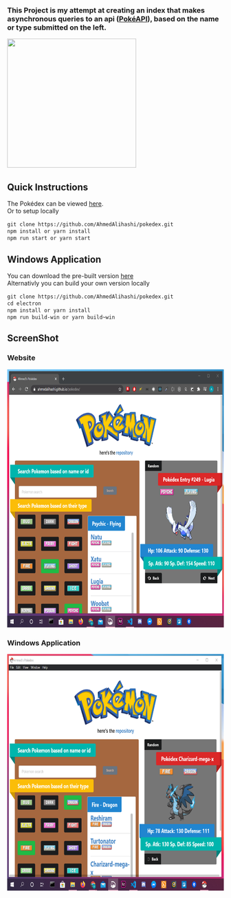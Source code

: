 ### This Project is my attempt at creating an index that makes asynchronous queries to an api ([PokéAPI](https://pokeapi.co/)), based on the name or type submitted on the left.

<img src='https://vignette.wikia.nocookie.net/glee/images/1/13/Animaatjes-pokemon-0740443.gif/revision/latest?cb=20141221183231' height='300' width='300' />

## Quick Instructions

The Pokédex can be viewed [here](https://ahmedalihashi.github.io/pokedex/).   
Or to setup locally
```
git clone https://github.com/AhmedAlihashi/pokedex.git
npm install or yarn install
npm run start or yarn start
```
## Windows Application
You can download the pre-built version [here](https://1drv.ms/u/s!AoQhMrJoJDR62ljYFqMjK4uWhrGi?e=8d7xi7)   
Alternativly you can build your own version locally

```
git clone https://github.com/AhmedAlihashi/pokedex.git
cd electron
npm install or yarn install
npm run build-win or yarn build~win
```

## ScreenShot
### Website
<img src='./github/1.png' height='600' width='800' ></img>
### Windows Application
<img src='./github/electron1.png' height='550' width='800' ></img>
